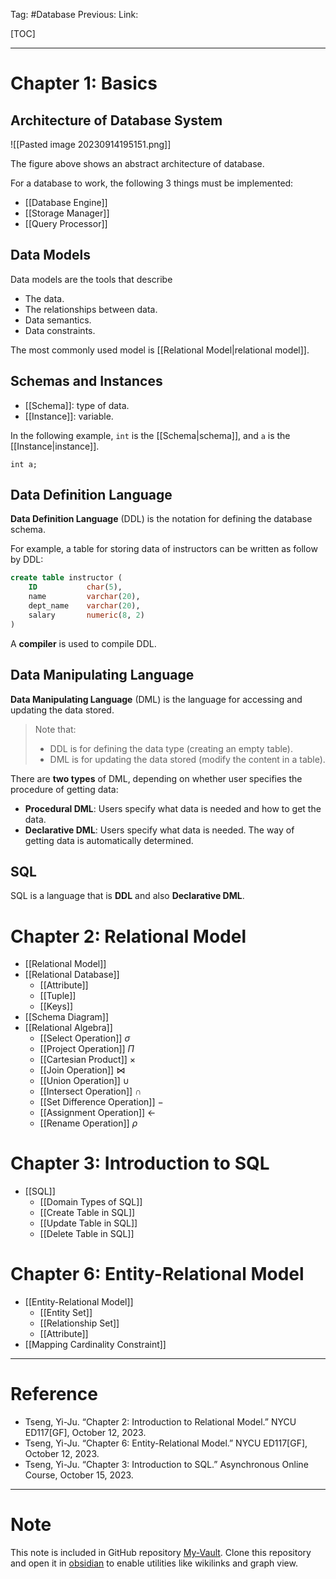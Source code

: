 Tag: #Database
Previous: 
Link: 

[TOC]

---

# Chapter 1: Basics

## Architecture of Database System

![[Pasted image 20230914195151.png]]

The figure above shows an abstract architecture of database.

For a database to work, the following 3 things must be implemented:

- [[Database Engine]]
- [[Storage Manager]]
- [[Query Processor]]

## Data Models

Data models are the tools that describe

- The data.
- The relationships between data.
- Data semantics.
- Data constraints.

The most commonly used model is [[Relational Model|relational model]].

## Schemas and Instances

- [[Schema]]: type of data.
- [[Instance]]: variable.

In the following example, `int` is the [[Schema|schema]], and `a` is the [[Instance|instance]].

```
int a;
```

## Data Definition Language

**Data Definition Language** (DDL) is the notation for defining the database schema.

For example, a table for storing data of instructors can be written as follow by DDL:

```sql
create table instructor (
    ID           char(5),
    name         varchar(20),
    dept_name    varchar(20),
    salary       numeric(8, 2)
)
```

A **compiler** is used to compile DDL.

## Data Manipulating Language

**Data Manipulating Language** (DML) is the language for accessing and updating the data stored.

> Note that:
> - DDL is for defining the data type (creating an empty table).
> - DML is for updating the data stored (modify the content in a table).

There are **two types** of DML, depending on whether user specifies the procedure of getting data:

- **Procedural DML**: Users specify what data is needed and how to get the data.
- **Declarative DML**: Users specify what data is needed. The way of getting data is automatically determined.

## SQL

SQL is a language that is **DDL** and also **Declarative DML**.

# Chapter 2: Relational Model

- [[Relational Model]]
- [[Relational Database]]
	- [[Attribute]]
	- [[Tuple]]
	- [[Keys]]
- [[Schema Diagram]]
- [[Relational Algebra]]
	- [[Select Operation]] $\sigma$
	- [[Project Operation]] $\Pi$
	- [[Cartesian Product]] $\times$
	- [[Join Operation]] $\bowtie$
	- [[Union Operation]] $\cup$
	- [[Intersect Operation]] $\cap$
	- [[Set Difference Operation]] $-$
	- [[Assignment Operation]] $\leftarrow$
	- [[Rename Operation]] $\rho$

# Chapter 3: Introduction to SQL

- [[SQL]]
	- [[Domain Types of SQL]]
	- [[Create Table in SQL]]
	- [[Update Table in SQL]]
	- [[Delete Table in SQL]]

# Chapter 6: Entity-Relational Model

- [[Entity-Relational Model]]
	- [[Entity Set]]
	- [[Relationship Set]]
	- [[Attribute]]
- [[Mapping Cardinality Constraint]]

---

# Reference

- Tseng, Yi-Ju. “Chapter 2: Introduction to Relational Model.” NYCU ED117[GF], October 12, 2023.
- Tseng, Yi-Ju. “Chapter 6: Entity-Relational Model.” NYCU ED117[GF], October 12, 2023.
- Tseng, Yi-Ju. “Chapter 3: Introduction to SQL.” Asynchronous Online Course, October 15, 2023.

---

# Note

This note is included in GitHub repository [My-Vault](https://github.com/LittleD3092/My-Vault.git). Clone this repository and open it in [obsidian](https://obsidian.md/) to enable utilities like wikilinks and graph view.